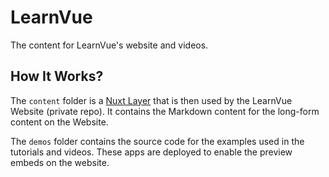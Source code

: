 # LearnVue

The content for LearnVue's website and videos.

## How It Works?

The `content` folder is a [Nuxt Layer](https://nuxt.com/docs/getting-started/layers) that is then used by the LearnVue Website (private repo). It contains the Markdown content for the long-form content on the Website.

The `demos` folder contains the source code for the examples used in the tutorials and videos. These apps are deployed to enable the preview embeds on the website.